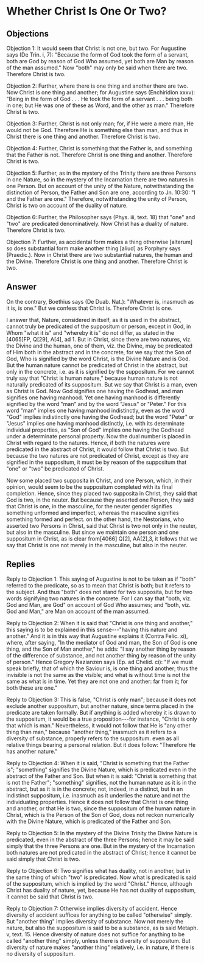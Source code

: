 # Whether Christ Is One Or Two?

## Objections

Objection 1: It would seem that Christ is not one, but two. For Augustine says (De Trin. i, 7): "Because the form of God took the form of a servant, both are God by reason of God Who assumed, yet both are Man by reason of the man assumed." Now "both" may only be said when there are two. Therefore Christ is two.

Objection 2: Further, where there is one thing and another there are two. Now Christ is one thing and another; for Augustine says (Enchiridion xxxv): "Being in the form of God . . . He took the form of a servant . . . being both in one; but He was one of these as Word, and the other as man." Therefore Christ is two.

Objection 3: Further, Christ is not only man; for, if He were a mere man, He would not be God. Therefore He is something else than man, and thus in Christ there is one thing and another. Therefore Christ is two.

Objection 4: Further, Christ is something that the Father is, and something that the Father is not. Therefore Christ is one thing and another. Therefore Christ is two.

Objection 5: Further, as in the mystery of the Trinity there are three Persons in one Nature, so in the mystery of the Incarnation there are two natures in one Person. But on account of the unity of the Nature, notwithstanding the distinction of Person, the Father and Son are one, according to Jn. 10:30: "I and the Father are one." Therefore, notwithstanding the unity of Person, Christ is two on account of the duality of nature.

Objection 6: Further, the Philosopher says (Phys. iii, text. 18) that "one" and "two" are predicated denominatively. Now Christ has a duality of nature. Therefore Christ is two.

Objection 7: Further, as accidental form makes a thing otherwise [alterum] so does substantial form make another thing [aliud] as Porphyry says (Praedic.). Now in Christ there are two substantial natures, the human and the Divine. Therefore Christ is one thing and another. Therefore Christ is two.

## Answer

On the contrary, Boethius says (De Duab. Nat.): "Whatever is, inasmuch as it is, is one." But we confess that Christ is. Therefore Christ is one.

I answer that, Nature, considered in itself, as it is used in the abstract, cannot truly be predicated of the suppositum or person, except in God, in Whom "what it is" and "whereby it is" do not differ, as stated in the [4065]FP, Q[29], A[4], ad 1. But in Christ, since there are two natures, viz. the Divine and the human, one of them, viz. the Divine, may be predicated of Him both in the abstract and in the concrete, for we say that the Son of God, Who is signified by the word Christ, is the Divine Nature and is God. But the human nature cannot be predicated of Christ in the abstract, but only in the concrete, i.e. as it is signified by the suppositum. For we cannot truly say that "Christ is human nature," because human nature is not naturally predicated of its suppositum. But we say that Christ is a man, even as Christ is God. Now God signifies one having the Godhead, and man signifies one having manhood. Yet one having manhood is differently signified by the word "man" and by the word "Jesus" or "Peter." For this word "man" implies one having manhood indistinctly, even as the word "God" implies indistinctly one having the Godhead; but the word "Peter" or "Jesus" implies one having manhood distinctly, i.e. with its determinate individual properties, as "Son of God" implies one having the Godhead under a determinate personal property. Now the dual number is placed in Christ with regard to the natures. Hence, if both the natures were predicated in the abstract of Christ, it would follow that Christ is two. But because the two natures are not predicated of Christ, except as they are signified in the suppositum, it must be by reason of the suppositum that "one" or "two" be predicated of Christ.

Now some placed two supposita in Christ, and one Person, which, in their opinion, would seem to be the suppositum completed with its final completion. Hence, since they placed two supposita in Christ, they said that God is two, in the neuter. But because they asserted one Person, they said that Christ is one, in the masculine, for the neuter gender signifies something unformed and imperfect, whereas the masculine signifies something formed and perfect. on the other hand, the Nestorians, who asserted two Persons in Christ, said that Christ is two not only in the neuter, but also in the masculine. But since we maintain one person and one suppositum in Christ, as is clear from[4066] Q[2], AA[2],3, it follows that we say that Christ is one not merely in the masculine, but also in the neuter.

## Replies

Reply to Objection 1: This saying of Augustine is not to be taken as if "both" referred to the predicate, so as to mean that Christ is both; but it refers to the subject. And thus "both" does not stand for two supposita, but for two words signifying two natures in the concrete. For I can say that "both, viz. God and Man, are God" on account of God Who assumes; and "both, viz. God and Man," are Man on account of the man assumed.

Reply to Objection 2: When it is said that "Christ is one thing and another," this saying is to be explained in this sense---"having this nature and another." And it is in this way that Augustine explains it (Contra Felic. xi), where, after saying, "In the mediator of God and man, the Son of God is one thing, and the Son of Man another," he adds: "I say another thing by reason of the difference of substance, and not another thing by reason of the unity of person." Hence Gregory Nazianzen says (Ep. ad Chelid. ci): "If we must speak briefly, that of which the Saviour is, is one thing and another; thus the invisible is not the same as the visible; and what is without time is not the same as what is in time. Yet they are not one and another: far from it; for both these are one."

Reply to Objection 3: This is false, "Christ is only man"; because it does not exclude another suppositum, but another nature, since terms placed in the predicate are taken formally. But if anything is added whereby it is drawn to the suppositum, it would be a true proposition---for instance, "Christ is only that which is man." Nevertheless, it would not follow that He is "any other thing than man," because "another thing," inasmuch as it refers to a diversity of substance, properly refers to the suppositum. even as all relative things bearing a personal relation. But it does follow: "Therefore He has another nature."

Reply to Objection 4: When it is said, "Christ is something that the Father is"; "something" signifies the Divine Nature, which is predicated even in the abstract of the Father and Son. But when it is said: "Christ is something that is not the Father"; "something" signifies, not the human nature as it is in the abstract, but as it is in the concrete; not, indeed, in a distinct, but in an indistinct suppositum, i.e. inasmuch as it underlies the nature and not the individuating properties. Hence it does not follow that Christ is one thing and another, or that He is two, since the suppositum of the human nature in Christ, which is the Person of the Son of God, does not reckon numerically with the Divine Nature, which is predicated of the Father and Son.

Reply to Objection 5: In the mystery of the Divine Trinity the Divine Nature is predicated, even in the abstract of the three Persons; hence it may be said simply that the three Persons are one. But in the mystery of the Incarnation both natures are not predicated in the abstract of Christ; hence it cannot be said simply that Christ is two.

Reply to Objection 6: Two signifies what has duality, not in another, but in the same thing of which "two" is predicated. Now what is predicated is said of the suppositum, which is implied by the word "Christ." Hence, although Christ has duality of nature, yet, because He has not duality of suppositum, it cannot be said that Christ is two.

Reply to Objection 7: Otherwise implies diversity of accident. Hence diversity of accident suffices for anything to be called "otherwise" simply. But "another thing" implies diversity of substance. Now not merely the nature, but also the suppositum is said to be a substance, as is said Metaph. v, text. 15. Hence diversity of nature does not suffice for anything to be called "another thing" simply, unless there is diversity of suppositum. But diversity of nature makes "another thing" relatively, i.e. in nature, if there is no diversity of suppositum.
